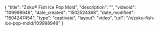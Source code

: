 {
    "title": "Zoku&reg; Fish Ice Pop Mold",
    "description": "",
    "videoid": "109998946",
    "date_created": "1502524368",
    "date_modified": "1504247454",
    "type": "captivate",
    "layout": "video",
    "url": "\/v\/zoku-fish-ice-pop-mold\/109998946"
}